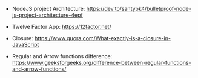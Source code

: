 * NodeJS project Architecture: 
  https://dev.to/santypk4/bulletproof-node-js-project-architecture-4epf
  
* Twelve Factor App: 
  https://12factor.net/
  
* Closure:
  https://www.quora.com/What-exactly-is-a-closure-in-JavaScript
  
* Regular and Arrow functions difference:
  https://www.geeksforgeeks.org/difference-between-regular-functions-and-arrow-functions/
